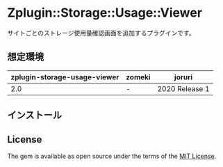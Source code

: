 # Zplugin::Storage::Usage::Viewer

サイトごとのストレージ使用量確認画面を追加するプラグインです。

## 想定環境

| zplugin-storage-usage-viewer | zomeki | joruri |
| ---- | ---- | ---- |
| 2.0 | - | 2020 Release 1 |

## インストール


## License

The gem is available as open source under the terms of the [MIT License](http://opensource.org/licenses/MIT).
